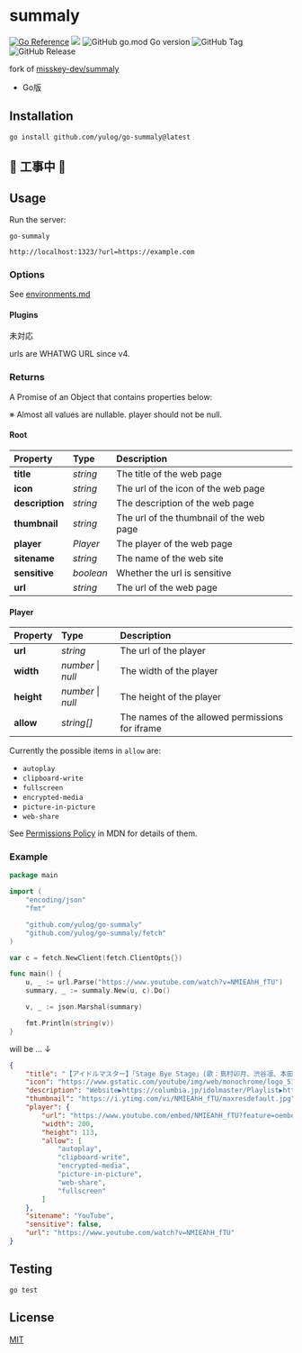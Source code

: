summaly
================================================================

[![Go Reference](https://pkg.go.dev/badge/github.com/yulog/go-summaly.svg)](https://pkg.go.dev/github.com/yulog/go-summaly)
[![][mit-badge]][mit]
![GitHub go.mod Go version][go-version-badge]
![GitHub Tag][tag-badge]
![GitHub Release][release-badge]

fork of [misskey-dev/summaly](https://github.com/misskey-dev/summaly)

- Go版

Installation
----------------------------------------------------------------

```
go install github.com/yulog/go-summaly@latest
```

🚧 工事中 🚧
----------------------------------------------------------------

Usage
----------------------------------------------------------------

Run the server:

```
go-summaly
```

```
http://localhost:1323/?url=https://example.com
```

### Options

See [environments.md](https://github.com/yulog/go-summaly/blob/go/environments.md)

#### Plugins

未対応

urls are WHATWG URL since v4.

### Returns

A Promise of an Object that contains properties below:

※ Almost all values are nullable. player should not be null.

#### Root

| Property        | Type               | Description                                 |
| :-------------- | :-------           | :------------------------------------------ |
| **title**       | *string*           | The title of the web page                   |
| **icon**        | *string*           | The url of the icon of the web page         |
| **description** | *string*           | The description of the web page             |
| **thumbnail**   | *string*           | The url of the thumbnail of the web page    |
| **player**      | *Player*           | The player of the web page                  |
| **sitename**    | *string*           | The name of the web site                    |
| **sensitive**   | *boolean*          | Whether the url is sensitive                |
| **url**         | *string*           | The url of the web page                     |

#### Player

| Property        | Type       | Description                                     |
| :-------------- | :--------- | :---------------------------------------------- |
| **url**         | *string*   | The url of the player                           |
| **width**       | *number* \| *null*   | The width of the player                         |
| **height**      | *number* \| *null*   | The height of the player                        |
| **allow**       | *string[]* | The names of the allowed permissions for iframe |

Currently the possible items in `allow` are:

* `autoplay`
* `clipboard-write`
* `fullscreen`
* `encrypted-media`
* `picture-in-picture`
* `web-share`

See [Permissions Policy](https://developer.mozilla.org/en-US/docs/Web/HTTP/Permissions_Policy) in MDN for details of them.

### Example

```go
package main

import (
	"encoding/json"
	"fmt"

	"github.com/yulog/go-summaly"
	"github.com/yulog/go-summaly/fetch"
)

var c = fetch.NewClient(fetch.ClientOpts{})

func main() {
	u, _ := url.Parse("https://www.youtube.com/watch?v=NMIEAhH_fTU")
	summary, _ := summaly.New(u, c).Do()

	v, _ := json.Marshal(summary)

	fmt.Println(string(v))
}
```

will be ... ↓

```json
{
	"title": "【アイドルマスター】「Stage Bye Stage」(歌：島村卯月、渋谷凛、本田未央)",
	"icon": "https://www.gstatic.com/youtube/img/web/monochrome/logo_512x512.png",
	"description": "Website▶https://columbia.jp/idolmaster/Playlist▶https://www.youtube.com/playlist?list=PL83A2998CF3BBC86D2018年7月18日発売予定THE IDOLM@STER CINDERELLA GIRLS CG STAR...",
	"thumbnail": "https://i.ytimg.com/vi/NMIEAhH_fTU/maxresdefault.jpg",
	"player": {
		"url": "https://www.youtube.com/embed/NMIEAhH_fTU?feature=oembed",
		"width": 200,
		"height": 113,
		"allow": [
			"autoplay",
			"clipboard-write",
			"encrypted-media",
			"picture-in-picture",
			"web-share",
			"fullscreen"
		]
	},
	"sitename": "YouTube",
	"sensitive": false,
	"url": "https://www.youtube.com/watch?v=NMIEAhH_fTU"
}
```

Testing
----------------------------------------------------------------

`go test`

License
----------------------------------------------------------------

[MIT](LICENSE)

[mit]:            http://opensource.org/licenses/MIT
[mit-badge]:      https://img.shields.io/badge/License-MIT-yellow.svg
[go-version-badge]:https://img.shields.io/github/go-mod/go-version/yulog/go-summaly
[tag-badge]:https://img.shields.io/github/v/tag/yulog/go-summaly
[release-badge]:https://img.shields.io/github/v/release/yulog/go-summaly